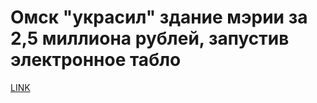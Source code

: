 # Омск "украсил" здание мэрии за 2,5 миллиона рублей, запустив электронное табло



[LINK](https://varlamov.ru/1873855.html)